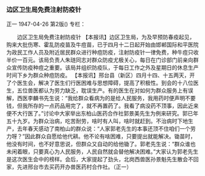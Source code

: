 ### 边区卫生局免费注射防疫针
正一
1947-04-26
第2版()
专栏：

　　边区卫生局免费注射防疫针
    【本报讯】边区卫生局，为及早预防春疫起见，购来大批伤寒、霍乱防疫苗及牛痘苗，已于四月十二日起开始由邯郸国际和平医院为政民工作人员及附近居民群众进行种痘防疫，注射防疫针一律免费，种牛痘只收半价一百元。该局负责人朱琏同志对群众防疫尤极关心，每日在门诊部门前亲向群众宣传防疫种痘之重要。该局并组织防疫队，于每日工作之外及星期日的休息生产时间下乡为群众种痘防疫。
    【本报讯】邢台县（新区）四月十四、十五两天，开了个医生会，解决了医生们行医困难与思想障碍，提高了积极性。到会的十八位医生，五位兽医都认为劳力缺乏，耽误生产。有的医生在对如何为群众服务上有误解，西医李麟书先生说：“我给群众看病为的是给人民服务，我用药时便声明不要钱，但我所存的一点药品用完了，就不再置药了。我看了病没药不顶事，因此近来便不大行医了。”讨论中大家举出东柏山医药合作社郭景美先生为例来研究。郭已年五十九岁。为群众治病，吃苦耐劳，啥时有人叫，啥时就赶到。不治病时下地生产，去年春天感动了南柏山的群众说：“人家郭老先生的本事还顶不住咱们一个劳力呀？”因此群众自愿给他代耕。他不论有啥困难，只要提出就能解决。锄苗时，他没有时间，也不好意思说，但群众又自动的给他锄了。郭老先生说：“群众谁也未闲着眼，只要真心为人民服务，人民自然就会替他解决困难。”大家认为郭老先生是这次医生会中的榜样。会后，大家提起了劲头，北岗西兽医孙景魁先生散会不回家，先进邢台市去买药开办兽医药村合作社。（正一）
